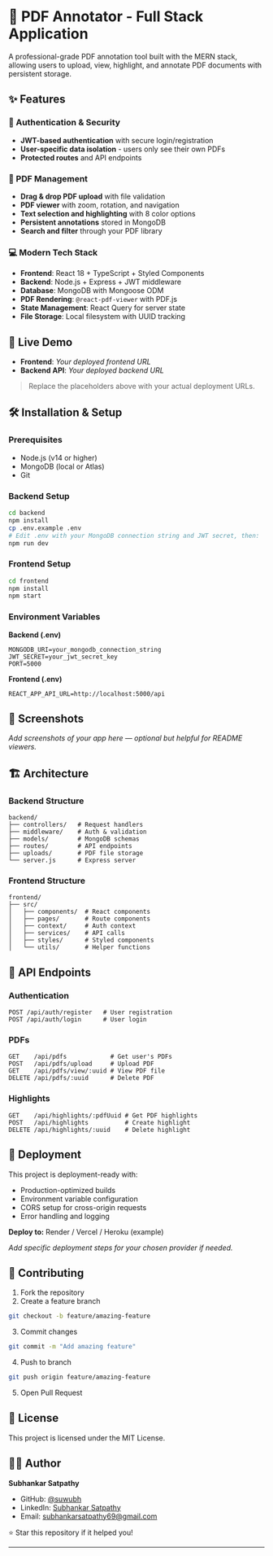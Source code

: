 # 📄 PDF Annotator - Full Stack Application

A professional-grade PDF annotation tool built with the MERN stack, allowing users to upload, view, highlight, and annotate PDF documents with persistent storage.

## ✨ Features

### 🔐 Authentication & Security

* **JWT-based authentication** with secure login/registration
* **User-specific data isolation** - users only see their own PDFs
* **Protected routes** and API endpoints

### 📄 PDF Management

* **Drag & drop PDF upload** with file validation
* **PDF viewer** with zoom, rotation, and navigation
* **Text selection and highlighting** with 8 color options
* **Persistent annotations** stored in MongoDB
* **Search and filter** through your PDF library

### 💻 Modern Tech Stack

* **Frontend**: React 18 + TypeScript + Styled Components
* **Backend**: Node.js + Express + JWT middleware
* **Database**: MongoDB with Mongoose ODM
* **PDF Rendering**: `@react-pdf-viewer` with PDF.js
* **State Management**: React Query for server state
* **File Storage**: Local filesystem with UUID tracking

## 🚀 Live Demo

* **Frontend**: *Your deployed frontend URL*
* **Backend API**: *Your deployed backend URL*

> Replace the placeholders above with your actual deployment URLs.

## 🛠️ Installation & Setup

### Prerequisites

* Node.js (v14 or higher)
* MongoDB (local or Atlas)
* Git

### Backend Setup

```bash
cd backend
npm install
cp .env.example .env
# Edit .env with your MongoDB connection string and JWT secret, then:
npm run dev
```

### Frontend Setup

```bash
cd frontend
npm install
npm start
```

### Environment Variables

**Backend (.env)**

```env
MONGODB_URI=your_mongodb_connection_string
JWT_SECRET=your_jwt_secret_key
PORT=5000
```

**Frontend (.env)**

```env
REACT_APP_API_URL=http://localhost:5000/api
```

## 📱 Screenshots

*Add screenshots of your app here — optional but helpful for README viewers.*

## 🏗️ Architecture

### Backend Structure

```plaintext
backend/
├── controllers/   # Request handlers
├── middleware/    # Auth & validation
├── models/        # MongoDB schemas
├── routes/        # API endpoints
├── uploads/       # PDF file storage
└── server.js      # Express server
```

### Frontend Structure

```plaintext
frontend/
├── src/
│   ├── components/  # React components
│   ├── pages/       # Route components
│   ├── context/     # Auth context
│   ├── services/    # API calls
│   ├── styles/      # Styled components
│   └── utils/       # Helper functions
```

## 🔧 API Endpoints

### Authentication

```http
POST /api/auth/register   # User registration
POST /api/auth/login      # User login
```

### PDFs

```http
GET    /api/pdfs            # Get user's PDFs
POST   /api/pdfs/upload     # Upload PDF
GET    /api/pdfs/view/:uuid # View PDF file
DELETE /api/pdfs/:uuid      # Delete PDF
```

### Highlights

```http
GET    /api/highlights/:pdfUuid # Get PDF highlights
POST   /api/highlights          # Create highlight
DELETE /api/highlights/:uuid    # Delete highlight
```

## 🚀 Deployment

This project is deployment-ready with:

* Production-optimized builds
* Environment variable configuration
* CORS setup for cross-origin requests
* Error handling and logging

**Deploy to:** Render / Vercel / Heroku (example)

*Add specific deployment steps for your chosen provider if needed.*

## 🤝 Contributing

1. Fork the repository
2. Create a feature branch

```bash
git checkout -b feature/amazing-feature
```

3. Commit changes

```bash
git commit -m "Add amazing feature"
```

4. Push to branch

```bash
git push origin feature/amazing-feature
```

5. Open Pull Request

## 📄 License

This project is licensed under the MIT License.

## 👨‍💻 Author

**Subhankar Satpathy**

* GitHub: [@suwubh](https://github.com/suwubh/)
* LinkedIn: [Subhankar Satpathy](https://www.linkedin.com/in/subhankar-satpathy/)
* Email: [subhankarsatpathy69@gmail.com](mailto:subhankarsatpathy69@gmail.com)

⭐ Star this repository if it helped you!

---
